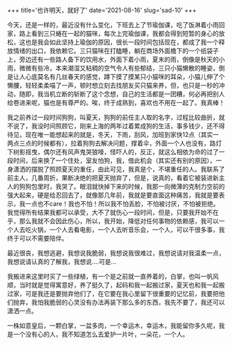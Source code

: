 +++
title='也许明天，就好了'
date='2021-08-16'
slug='sad-10'
+++

今天，还是一样的，最近没有什么变化，下班去上了节瑜伽课，吃了饭淋着小雨回家，路上看到三只蜷在一起的猫咪，每次上完瑜伽课，我都会得到短暂的身心的放松，这也是我会如此坚持上瑜伽的原因，很长一段时间包括现在，都成了我一个释放情绪的出口，我依赖它。三只猫咪在打瞌睡，躺在商场外面檐下的一个纸袋子上，旁边还有一些路人备下的饮用水，外面下着小雨，夏末的雨，倒像是秋天的小雨，微微有些冷，本来潮湿又粘稠的空气令人有些郁结，三只小猫懒散的睡姿，倒是让人心底莫名有几丝春天的感觉，蹲下摸了摸某只小猫咪的耳朵，小猫儿伸了个懒腰，轻轻柔柔喵了一声，顿时想立刻去找朋友买只猫来养，但，也只是一秒的冲动，随即，我当机立断的斩断了这个念想，自己的生活都是一团糟，何必再把别人给卷进来呢，猫也是有尊严的。唉，终于成熟到，喜欢也不用在一起了。我真棒！

我之前养过一段时间狗狗，叫夏天，狗狗的前任主人取的名字，过程比较曲折，就不说了，我没时间照顾它，刚来上海的两年过着累成狗的生活，事多钱少，还不得待见，现在唯一能想起来的就是，冬天，下雨，刮风，加班到家快12点（其实一两点三点的时候都有），拉着狗狗去解决问题，撑着伞，外面一个人也没有，路灯下树影摇曳，偶尔还有风声鬼哭狼嚎，怪吓人的，反正，就这么相依为命的过了一段时间，后来换了一个住处，室友怕狗，我，借此机会（其实还有别的原因），一身潇洒的摆脱了照顾夏天的重任，由此可见，我真是个，不堪重任的人。我联系了前主人，几番周折，果断决绝的把夏天抛弃了，但是，说真的，看着它被装进新主人的狗狗包里时，我哭了。眼泪就快掉下来的时候，我那一向微薄的克制力空前的强大起来，硬是给忍回去了，就像那几年前，我就是要直面这种痛苦，我就是要表示，我一点也不care！我也不怕！所以我不怕丢脸，不怕被讨厌，不怕被拒绝。我觉得所有结果我都可以承受，大不了就伤心一段时间，但是，只要我开始不在乎，那么我就不会因此伤心，所以，我开始，降低对任何事物的依赖感，我可以一个人去吃火锅，一个人去看电影，一个人去听音乐会，一个人，可以干很多事，我终于可以不需要陪伴。

最近很丧，我想逃避，我想说我脆弱，我想说我很难过，我想说请对我温柔一点，我想说请认真的了解我，我想说....可是...

我搬进来这里时买了一些绿植，有一个是之前就一直养着的，白掌，也叫一帆风顺，当时就是觉得寓意好，养了挺久了，起码和我一起搬过家，夏天也和我一起搬过家，可是我还是要抛弃他们了，在它要在我心里留下很重要的记忆前，我要把他们抛弃，我怕我脆弱的心灵没有办法再装下那么多的东西，我先不要了，我还可以潇洒一点。

一株如意皇后，一颗白掌，一盆多肉，一个幸运木，幸运木，我能留你多久呢，我是一个没有心的人，我不知道怎么去爱护一片叶，一朵花，一个人。